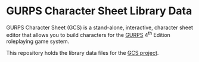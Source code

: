 # GURPS Character Sheet Library Data

GURPS Character Sheet (GCS) is a stand-alone, interactive, character sheet editor that allows you to build characters for the [GURPS](http://www.sjgames.com/gurps) 4<sup>th</sup> Edition roleplaying game system.

This repository holds the library data files for the [GCS project](https://github.com/richardwilkes/gcs).
